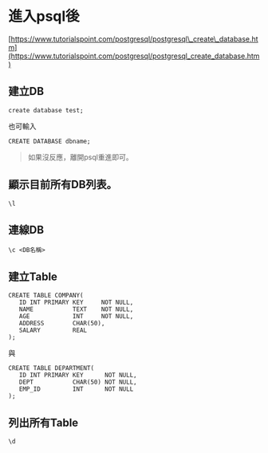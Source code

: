 # 進入psql後

[https://www.tutorialspoint.com/postgresql/postgresql\_create\_database.htm](https://www.tutorialspoint.com/postgresql/postgresql_create_database.htm)

## 建立DB

```
create database test;
```

也可輸入

```
CREATE DATABASE dbname;
```

> 如果沒反應，離開psql重進即可。

## 顯示目前所有DB列表。

```
\l
```

## 連線DB

```
\c <DB名稱>
```

## 建立Table

```
CREATE TABLE COMPANY(
   ID INT PRIMARY KEY     NOT NULL,
   NAME           TEXT    NOT NULL,
   AGE            INT     NOT NULL,
   ADDRESS        CHAR(50),
   SALARY         REAL
);
```

與

```
CREATE TABLE DEPARTMENT(
   ID INT PRIMARY KEY      NOT NULL,
   DEPT           CHAR(50) NOT NULL,
   EMP_ID         INT      NOT NULL
);
```

## 列出所有Table

```
\d
```



